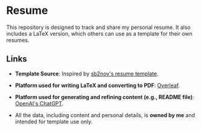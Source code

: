 # Resume
This repository is designed to track and share my personal resume. It also includes a LaTeX version, which others can use as a template for their own resumes.

## Links
- **Template Source**: Inspired by [sb2nov's resume template](https://github.com/sb2nov/resume).
- **Platform used for writing LaTeX and converting to PDF**: [Overleaf](https://www.overleaf.com/).
- **Platform used for generating and refining content (e.g., README file)**: [OpenAI's ChatGPT](https://openai.com/chatgpt).

- All the data, including content and personal details, is **owned by me** and intended for template use only.